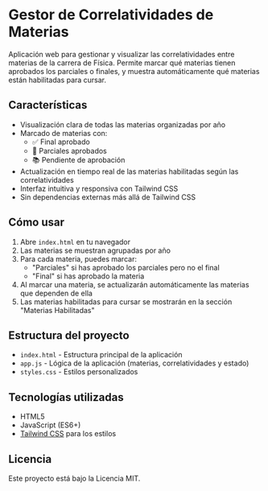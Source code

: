 # Gestor de Correlatividades de Materias

Aplicación web para gestionar y visualizar las correlatividades entre materias de la carrera de Física. Permite marcar qué materias tienen aprobados los parciales o finales, y muestra automáticamente qué materias están habilitadas para cursar.

## Características

- Visualización clara de todas las materias organizadas por año
- Marcado de materias con:
  - ✅ Final aprobado
  - 📝 Parciales aprobados
  - 📚 Pendiente de aprobación
- Actualización en tiempo real de las materias habilitadas según las correlatividades
- Interfaz intuitiva y responsiva con Tailwind CSS
- Sin dependencias externas más allá de Tailwind CSS

## Cómo usar

1. Abre `index.html` en tu navegador
2. Las materias se muestran agrupadas por año
3. Para cada materia, puedes marcar:
   - "Parciales" si has aprobado los parciales pero no el final
   - "Final" si has aprobado la materia
4. Al marcar una materia, se actualizarán automáticamente las materias que dependen de ella
5. Las materias habilitadas para cursar se mostrarán en la sección "Materias Habilitadas"

## Estructura del proyecto

- `index.html` - Estructura principal de la aplicación
- `app.js` - Lógica de la aplicación (materias, correlatividades y estado)
- `styles.css` - Estilos personalizados

## Tecnologías utilizadas

- HTML5
- JavaScript (ES6+)
- [Tailwind CSS](https://tailwindcss.com/) para los estilos

## Licencia

Este proyecto está bajo la Licencia MIT.